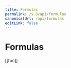 ```yaml
---
title: Formulas
permalink: /9.0/api/formulas
canonicalUrl: /api/formulas
editLink: false
---
```


# Formulas

[[toc]]
